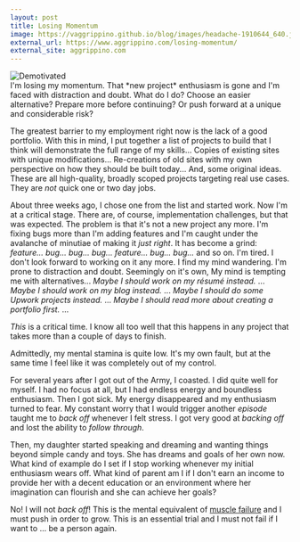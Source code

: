 ```yaml
---
layout: post
title: Losing Momentum
image: https://vaggrippino.github.io/blog/images/headache-1910644_640.jpg
external_url: https://www.aggrippino.com/losing-momentum/
external_site: aggrippino.com
---
```

<img style="display: block; margin: auto;" alt="Demotivated" src="https://vaggrippino.github.io/blog/images/headache-1910644_640.jpg">
I'm losing my momentum. That *new project* enthusiasm is gone and I'm faced with distraction and doubt. What do I do? Choose an easier alternative? Prepare more before continuing? Or push forward at a unique and considerable risk?

The greatest barrier to my employment right now is the lack of a good portfolio. With this in mind, I put together a list of projects to build that I think will demonstrate the full range of my skills... Copies of existing sites with unique modifications... Re-creations of old sites with my own perspective on how they should be built today... And, some original ideas. These are all high-quality, broadly scoped projects targeting real use cases. They are *not* quick one or two day jobs.

About three weeks ago, I chose one from the list and started work. Now I'm at a critical stage. There are, of course, implementation challenges, but that was expected. The problem is that it's not a new project any more. I'm fixing bugs more than I'm adding features and I'm caught under the avalanche of minutiae of making it *just right*. It has become a grind: *feature... bug... bug... bug... feature... bug... bug...* and so on. I'm tired. I don't look forward to working on it any more. I find my mind wandering. I'm prone to distraction and doubt. Seemingly on it's own, My mind is tempting me with alternatives... *Maybe I should work on my résumé instead.* ... *Maybe I should work on my blog instead.* ... *Maybe I should do some Upwork projects instead.* ... *Maybe I should read more about creating a portfolio first.* ...

*This* is a critical time. I know all too well that this happens in any project that takes more than a couple of days to finish.

Admittedly, my mental stamina is quite low. It's my own fault, but at the same time I feel like it was completely out of my control.

For several years after I got out of the Army, I coasted. I did quite well for myself. I had no focus at all, but I had endless energy and boundless enthusiasm. Then I got sick. My energy disappeared and my enthusiasm turned to fear. My constant worry that I would trigger another *episode* taught me to *back off* whenever I felt stress. I got very good at *backing off* and lost the ability to *follow through*.

Then, my daughter started speaking and dreaming and wanting things beyond simple candy and toys. She has dreams and goals of her own now. What kind of example do I set if I stop working whenever my initial enthusiasm wears off.  What kind of parent am I if I don't earn an income to provide her with a decent education or an environment where her imagination can flourish and she can achieve her goals?

No! I will not *back off*! This is the mental equivalent of [muscle failure](https://en.wikipedia.org/wiki/Training_to_failure) and I must push in order to grow. This is an essential trial and I must not fail if I want to ... be a person again.
